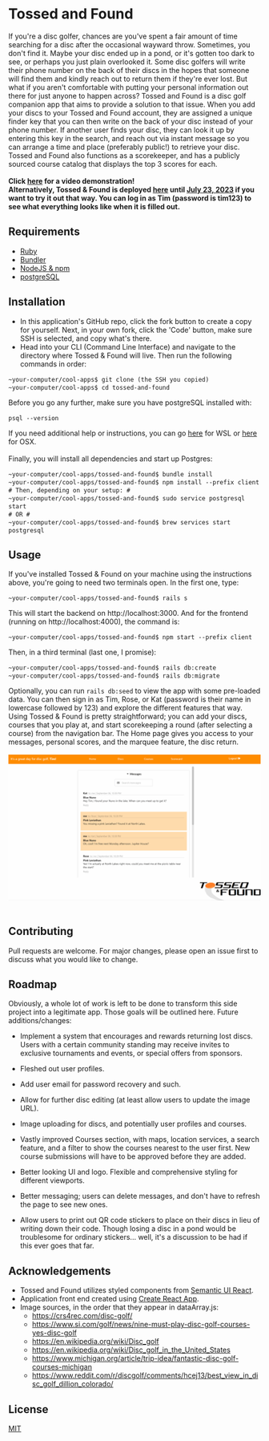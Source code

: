 # Tossed and Found

If you're a disc golfer, chances are you've spent a fair amount of time searching for a disc after the occasional wayward throw. Sometimes, you don't find it. Maybe your disc ended up in a pond, or it's gotten too dark to see, or perhaps you just plain overlooked it. Some disc golfers will write their phone number on the back of their discs in the hopes that someone will find them and kindly reach out to return them if they're ever lost. But what if you aren't comfortable with putting your personal information out there for just anyone to happen across? Tossed and Found is a disc golf companion app that aims to provide a solution to that issue. When you add your discs to your Tossed and Found account, they are assigned a unique finder key that you can then write on the back of your disc instead of your phone number. If another user finds your disc, they can look it up by entering this key in the search, and reach out via instant message so you can arrange a time and place (preferably public!) to retrieve your disc. Tossed and Found also functions as a scorekeeper, and has a publicly sourced course catalog that displays the top 3 scores for each.
<br/><br/>
<b>Click [here](https://youtu.be/K-DG0ddg90s) for a video demonstration!<br/>
Alternatively, Tossed & Found is deployed [here](https://tossed-and-found.onrender.com) until <u>July 23, 2023</u> if you want to try it out that way. You can log in as Tim (password is tim123) to see what everything looks like when it is filled out.</b>

## Requirements
- [Ruby](https://www.ruby-lang.org/en/downloads/)
- [Bundler](https://bundler.io/)
- [NodeJS & npm](https://docs.npmjs.com/downloading-and-installing-node-js-and-npm)
- [postgreSQL](https://www.postgresql.org/download/)

## Installation
- In this application's GitHub repo, click the fork button to create a copy for yourself. Next, in your own fork, click the 'Code' button, make sure SSH is selected, and copy what's there.<br>
- Head into your CLI (Command Line Interface) and navigate to the directory where Tossed & Found will live. Then run the following commands in order:
```shell
~your-computer/cool-apps$ git clone (the SSH you copied)
~your-computer/cool-apps$ cd tossed-and-found
```
Before you go any further, make sure you have postgreSQL installed with:
```shell
psql --version
```
If you need additional help or instructions, you can go [here](https://docs.microsoft.com/en-us/windows/wsl/tutorials/wsl-database#install-postgresql) for WSL or [here](https://www.codementor.io/@engineerapart/getting-started-with-postgresql-on-mac-osx-are8jcopb) for OSX.
<br><br>
Finally, you will install all dependencies and start up Postgres:
```shell
~your-computer/cool-apps/tossed-and-found$ bundle install
~your-computer/cool-apps/tossed-and-found$ npm install --prefix client
# Then, depending on your setup: #
~your-computer/cool-apps/tossed-and-found$ sudo service postgresql start
# OR #
~your-computer/cool-apps/tossed-and-found$ brew services start postgresql
``` 

## Usage
If you've installed Tossed & Found on your machine using the instructions above, you're going to need two terminals open.
In the first one, type:
```shell
~your-computer/cool-apps/tossed-and-found$ rails s
```
This will start the backend on http://localhost:3000. And for the frontend (running on http://localhost:4000), the command is:
```shell
~your-computer/cool-apps/tossed-and-found$ npm start --prefix client
```
Then, in a third terminal (last one, I promise):
```shell
~your-computer/cool-apps/tossed-and-found$ rails db:create
~your-computer/cool-apps/tossed-and-found$ rails db:migrate
```
Optionally, you can run `rails db:seed` to view the app with some pre-loaded data. You can then sign in as Tim, Rose, or Kat (password is their name in lowercase followed by 123) and explore the different features that way.
Using Tossed & Found is pretty straightforward; you can add your discs, courses that you play at, and start scorekeeping a round (after selecting a course) from the navigation bar. The Home page gives you access to your messages, personal scores, and the marquee feature, the disc return.
<br><br>
<img src="TossedAndFound.gif" alt="Disc return in action" height="auto" width="800" />
<br><br>
<!-- *You are free to create an account here, but be aware that this is more of a demo and not the final version, thus I may be wiping the database a few times. If you want your data to be safe, install and run the app locally.  -->

## Contributing
Pull requests are welcome. For major changes, please open an issue first to discuss what you would like to change.

## Roadmap
Obviously, a whole lot of work is left to be done to transform this side project into a legitimate app. Those goals will be outlined here.
Future additions/changes:

- Implement a system that encourages and rewards returning lost discs. Users with a certain community standing may receive invites to exclusive tournaments and events, or special offers from sponsors.

- Fleshed out user profiles.

- Add user email for password recovery and such.

- Allow for further disc editing (at least allow users to update the image URL).

- Image uploading for discs, and potentially user profiles and courses.

- Vastly improved Courses section, with maps, location services, a search feature, and a filter to show the courses nearest to the user first. New course submissions will have to be approved before they are added.

- Better looking UI and logo. Flexible and comprehensive styling for different viewports.

- Better messaging; users can delete messages, and don't have to refresh the page to see new ones.

- Allow users to print out QR code stickers to place on their discs in lieu of writing down their code. Though losing a disc in a pond would be troublesome for ordinary stickers... well, it's a discussion to be had if this ever goes that far.

## Acknowledgements
- Tossed and Found utilizes styled components from [Semantic UI React](https://react.semantic-ui.com/).
- Application front end created using [Create React App](https://create-react-app.dev/).
- Image sources, in the order that they appear in dataArray.js:
    - https://crs4rec.com/disc-golf/
    - https://www.si.com/golf/news/nine-must-play-disc-golf-courses-yes-disc-golf
    - https://en.wikipedia.org/wiki/Disc_golf
    - https://en.wikipedia.org/wiki/Disc_golf_in_the_United_States
    - https://www.michigan.org/article/trip-idea/fantastic-disc-golf-courses-michigan
    - https://www.reddit.com/r/discgolf/comments/hcej13/best_view_in_disc_golf_dillion_colorado/


## License
[MIT](https://choosealicense.com/licenses/mit/)
